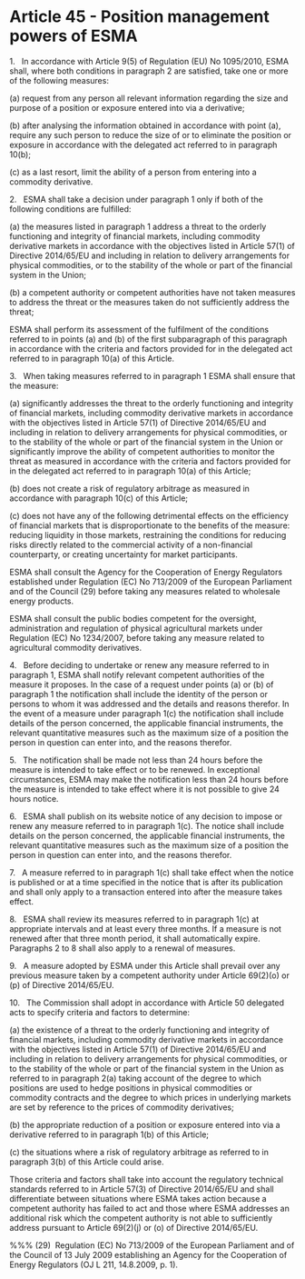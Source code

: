 # Article 45 - Position management powers of ESMA


1.   In accordance with Article 9(5) of Regulation (EU) No 1095/2010, ESMA shall, where both conditions in paragraph 2 are satisfied, take one or more of the following measures:

(a) request from any person all relevant information regarding the size and purpose of a position or exposure entered into via a derivative;

(b) after analysing the information obtained in accordance with point (a), require any such person to reduce the size of or to eliminate the position or exposure in accordance with the delegated act referred to in paragraph 10(b);

(c) as a last resort, limit the ability of a person from entering into a commodity derivative.

2.   ESMA shall take a decision under paragraph 1 only if both of the following conditions are fulfilled:

(a) the measures listed in paragraph 1 address a threat to the orderly functioning and integrity of financial markets, including commodity derivative markets in accordance with the objectives listed in Article 57(1) of Directive 2014/65/EU and including in relation to delivery arrangements for physical commodities, or to the stability of the whole or part of the financial system in the Union;

(b) a competent authority or competent authorities have not taken measures to address the threat or the measures taken do not sufficiently address the threat;

ESMA shall perform its assessment of the fulfilment of the conditions referred to in points (a) and (b) of the first subparagraph of this paragraph in accordance with the criteria and factors provided for in the delegated act referred to in paragraph 10(a) of this Article.

3.   When taking measures referred to in paragraph 1 ESMA shall ensure that the measure:

(a) significantly addresses the threat to the orderly functioning and integrity of financial markets, including commodity derivative markets in accordance with the objectives listed in Article 57(1) of Directive 2014/65/EU and including in relation to delivery arrangements for physical commodities, or to the stability of the whole or part of the financial system in the Union or significantly improve the ability of competent authorities to monitor the threat as measured in accordance with the criteria and factors provided for in the delegated act referred to in paragraph 10(a) of this Article;

(b) does not create a risk of regulatory arbitrage as measured in accordance with paragraph 10(c) of this Article;

(c) does not have any of the following detrimental effects on the efficiency of financial markets that is disproportionate to the benefits of the measure: reducing liquidity in those markets, restraining the conditions for reducing risks directly related to the commercial activity of a non-financial counterparty, or creating uncertainty for market participants.

ESMA shall consult the Agency for the Cooperation of Energy Regulators established under Regulation (EC) No 713/2009 of the European Parliament and of the Council (29) before taking any measures related to wholesale energy products.

ESMA shall consult the public bodies competent for the oversight, administration and regulation of physical agricultural markets under Regulation (EC) No 1234/2007, before taking any measure related to agricultural commodity derivatives.

4.   Before deciding to undertake or renew any measure referred to in paragraph 1, ESMA shall notify relevant competent authorities of the measure it proposes. In the case of a request under points (a) or (b) of paragraph 1 the notification shall include the identity of the person or persons to whom it was addressed and the details and reasons therefor. In the event of a measure under paragraph 1(c) the notification shall include details of the person concerned, the applicable financial instruments, the relevant quantitative measures such as the maximum size of a position the person in question can enter into, and the reasons therefor.

5.   The notification shall be made not less than 24 hours before the measure is intended to take effect or to be renewed. In exceptional circumstances, ESMA may make the notification less than 24 hours before the measure is intended to take effect where it is not possible to give 24 hours notice.

6.   ESMA shall publish on its website notice of any decision to impose or renew any measure referred to in paragraph 1(c). The notice shall include details on the person concerned, the applicable financial instruments, the relevant quantitative measures such as the maximum size of a position the person in question can enter into, and the reasons therefor.

7.   A measure referred to in paragraph 1(c) shall take effect when the notice is published or at a time specified in the notice that is after its publication and shall only apply to a transaction entered into after the measure takes effect.

8.   ESMA shall review its measures referred to in paragraph 1(c) at appropriate intervals and at least every three months. If a measure is not renewed after that three month period, it shall automatically expire. Paragraphs 2 to 8 shall also apply to a renewal of measures.

9.   A measure adopted by ESMA under this Article shall prevail over any previous measure taken by a competent authority under Article 69(2)(o) or (p) of Directive 2014/65/EU.

10.   The Commission shall adopt in accordance with Article 50 delegated acts to specify criteria and factors to determine:

(a) the existence of a threat to the orderly functioning and integrity of financial markets, including commodity derivative markets in accordance with the objectives listed in Article 57(1) of Directive 2014/65/EU and including in relation to delivery arrangements for physical commodities, or to the stability of the whole or part of the financial system in the Union as referred to in paragraph 2(a) taking account of the degree to which positions are used to hedge positions in physical commodities or commodity contracts and the degree to which prices in underlying markets are set by reference to the prices of commodity derivatives;

(b) the appropriate reduction of a position or exposure entered into via a derivative referred to in paragraph 1(b) of this Article;

(c) the situations where a risk of regulatory arbitrage as referred to in paragraph 3(b) of this Article could arise.

Those criteria and factors shall take into account the regulatory technical standards referred to in Article 57(3) of Directive 2014/65/EU and shall differentiate between situations where ESMA takes action because a competent authority has failed to act and those where ESMA addresses an additional risk which the competent authority is not able to sufficiently address pursuant to Article 69(2)(j) or (o) of Directive 2014/65/EU.

%%% (29)  Regulation (EC) No 713/2009 of the European Parliament and of the Council of 13 July 2009 establishing an Agency for the Cooperation of Energy Regulators (OJ L 211, 14.8.2009, p. 1).
